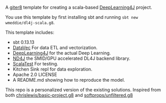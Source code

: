 A [giter8](https://github.com/n8han/giter8) template for creating a scala-based [DeepLearning4J](https://github.com/deeplearning4j/deeplearning4j) project.

You use this template by first installing sbt and running  `sbt new wmeddie/dl4j-scala.g8`.

This template includes:

* sbt 0.13.13
* [DataVec](https://github.com/deeplearning4j/DataVec) For data ETL and vectorization.
* [DeepLearning4J](https://github.com/deeplearning4j/deeplearning4j) for the actual Deep Learning.
* [ND4J](https://github.com/deeplearning4j/nd4j) the SMID/GPU accelerated DL4J backend library.
* [ScalaTest](http://www.scalatest.org/) For testing.
* Kitchen Sink repl for data exploration.
* Apache 2.0 LICENSE
* A README.md showing how to reproduce the model.


This repo is a personalized version of the existing solutions. 
Inspired from both [chrislewis/basic-project.g8](https://github.com/chrislewis/basic-project.g8) and [softprops/unfiltered.g8](https://github.com/softprops/unfiltered.g8)
